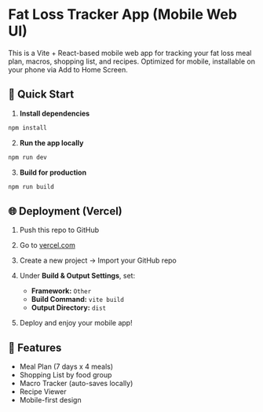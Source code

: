 # Fat Loss Tracker App (Mobile Web UI)

This is a Vite + React-based mobile web app for tracking your fat loss meal plan, macros, shopping list, and recipes. Optimized for mobile, installable on your phone via Add to Home Screen.

## 🚀 Quick Start

1. **Install dependencies**
```bash
npm install
```

2. **Run the app locally**
```bash
npm run dev
```

3. **Build for production**
```bash
npm run build
```

## 🌐 Deployment (Vercel)
1. Push this repo to GitHub
2. Go to [vercel.com](https://vercel.com)
3. Create a new project → Import your GitHub repo
4. Under **Build & Output Settings**, set:
   - **Framework:** `Other`
   - **Build Command:** `vite build`
   - **Output Directory:** `dist`

5. Deploy and enjoy your mobile app!

## 📱 Features
- Meal Plan (7 days x 4 meals)
- Shopping List by food group
- Macro Tracker (auto-saves locally)
- Recipe Viewer
- Mobile-first design
